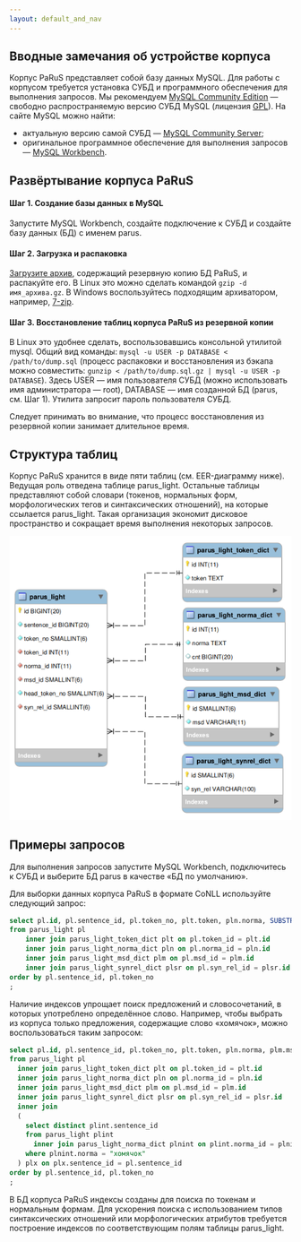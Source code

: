```yaml
---
layout: default_and_nav
---
```

## Вводные замечания об устройстве корпуса
Корпус PaRuS представляет собой базу данных MySQL. Для работы с корпусом требуется установка СУБД и программного обеспечения для выполнения запросов. Мы рекомендуем [MySQL Community Edition](https://www.mysql.com/products/community) — свободно распространяемую версию СУБД MySQL (лицензия [GPL](https://ru.wikipedia.org/wiki/GNU_General_Public_License)). На сайте MySQL можно найти:
- актуальную версию самой СУБД — [MySQL Community Server](https://dev.mysql.com/downloads/mysql);
- оригинальное программное обеспечение для выполнения запросов — [MySQL Workbench](https://dev.mysql.com/downloads/workbench).

## Развёртывание корпуса PaRuS
#### Шаг 1. Создание базы данных в MySQL
Запустите MySQL Workbench, создайте подключение к СУБД и создайте базу данных (БД) с именем parus.

#### Шаг 2. Загрузка и распаковка
[Загрузите архив](./downloads.html), содержащий резервную копию БД PaRuS, и распакуйте его. В Linux это можно сделать командой `gzip -d имя_архива.gz`. В Windows воспользуйтесь подходящим архиватором, например, [7-zip](https://www.7-zip.org).

#### Шаг 3. Восстановление таблиц корпуса PaRuS из резервной копии
В Linux это удобнее сделать, воспользовавшись консольной утилитой mysql. Общий вид команды: `mysql -u USER -p DATABASE < /path/to/dump.sql` (процесс распаковки и восстановления из бэкапа можно совместить: `gunzip < /path/to/dump.sql.gz | mysql -u USER -p DATABASE`).  Здесь USER — имя пользователя СУБД (можно использовать имя администратора — root), DATABASE — имя созданной БД (parus, см. Шаг 1). Утилита запросит пароль пользователя СУБД.

Следует принимать во внимание, что процесс восстановления из резервной копии занимает длительное время.

## Структура таблиц
Корпус PaRuS хранится в виде пяти таблиц (см. EER-диаграмму ниже). Ведущая роль отведена таблице parus_light. Остальные таблицы представляют собой словари (токенов, нормальных форм, морфологических тегов и синтаксических отношений), на которые ссылается parus_light. Такая организация экономит дисковое пространство и сокращает время выполнения некоторых запросов.

![EER-диаграмма БД parus](./assets/images/parus_db_scheme.png)

## Примеры запросов
Для выполнения запросов запустите MySQL Workbench, подключитесь к СУБД и выберите БД parus в качестве «БД по умолчанию».

Для выборки данных корпуса PaRuS в формате CoNLL используйте следующий запрос:

```sql
select pl.id, pl.sentence_id, pl.token_no, plt.token, pln.norma, SUBSTR(plm.msd,1,1) as pos_1, SUBSTR(plm.msd,1,1) as pos_2, plm.msd, pl.head_token_no, plsr.syn_rel
from parus_light pl
    inner join parus_light_token_dict plt on pl.token_id = plt.id
    inner join parus_light_norma_dict pln on pl.norma_id = pln.id
    inner join parus_light_msd_dict plm on pl.msd_id = plm.id
    inner join parus_light_synrel_dict plsr on pl.syn_rel_id = plsr.id
order by pl.sentence_id, pl.token_no
;
```

Наличие индексов упрощает поиск предложений и словосочетаний, в которых употреблено определённое слово. Например, чтобы выбрать из корпуса только предложения, содержащие слово «хомячок», можно воспользоваться таким запросом:

```sql
select pl.id, pl.sentence_id, pl.token_no, plt.token, pln.norma, plm.msd, pl.head_token_no, plsr.syn_rel
from parus_light pl
  inner join parus_light_token_dict plt on pl.token_id = plt.id
  inner join parus_light_norma_dict pln on pl.norma_id = pln.id
  inner join parus_light_msd_dict plm on pl.msd_id = plm.id
  inner join parus_light_synrel_dict plsr on pl.syn_rel_id = plsr.id
  inner join 
  (
    select distinct plint.sentence_id
    from parus_light plint
      inner join parus_light_norma_dict plnint on plint.norma_id = plnint.id
    where plnint.norma = "хомячок"
  ) plx on plx.sentence_id = pl.sentence_id
order by pl.sentence_id, pl.token_no
;
```

В БД корпуса PaRuS индексы созданы для поиска по токенам и нормальным формам. Для ускорения поиска с использованием типов синтаксических отношений или морфологических атрибутов требуется построение индексов по соответствующим полям таблицы parus_light.
